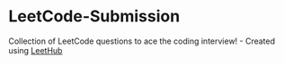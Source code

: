 # LeetCode-Submission
Collection of LeetCode questions to ace the coding interview! - Created using [LeetHub](https://github.com/QasimWani/LeetHub)
